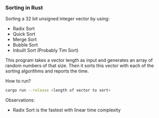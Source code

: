 ### Sorting in Rust
Sorting a 32 bit unsigned integer vector by using:
- Radix Sort
- Quick Sort
- Merge Sort
- Bubble Sort
- Inbuilt Sort (Probably Tim Sort)

This program takes a vector length as input and generates an array of random numbers of that size.
Then it sorts this vector with each of the sorting algorithms and reports the time.

How to run?
```bash
cargo run --release <length of vector to sort>
```

Observations:
- Radix Sort is the fastest with linear time complexity
